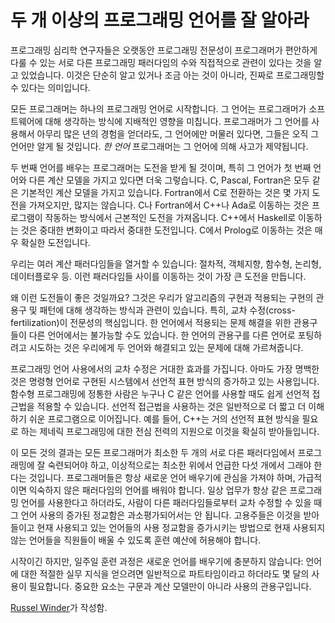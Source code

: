 # 두 개 이상의 프로그래밍 언어를 잘 알아라

프로그래밍 심리학 연구자들은 오랫동안 프로그래밍 전문성이 프로그래머가 편안하게 다룰 수 있는 서로 다른 프로그래밍 패러다임의 수와 직접적으로 관련이 있다는 것을 알고 있었습니다. 이것은 단순히 알고 있거나 조금 아는 것이 아니라, 진짜로 프로그래밍할 수 있다는 의미입니다.

모든 프로그래머는 하나의 프로그래밍 언어로 시작합니다. 그 언어는 프로그래머가 소프트웨어에 대해 생각하는 방식에 지배적인 영향을 미칩니다. 프로그래머가 그 언어를 사용해서 아무리 많은 년의 경험을 얻더라도, 그 언어에만 머물러 있다면, 그들은 오직 그 언어만 알게 될 것입니다. *한 언어* 프로그래머는 그 언어에 의해 사고가 제약됩니다.

두 번째 언어를 배우는 프로그래머는 도전을 받게 될 것이며, 특히 그 언어가 첫 번째 언어와 다른 계산 모델을 가지고 있다면 더욱 그렇습니다. C, Pascal, Fortran은 모두 같은 기본적인 계산 모델을 가지고 있습니다. Fortran에서 C로 전환하는 것은 몇 가지 도전을 가져오지만, 많지는 않습니다. C나 Fortran에서 C++나 Ada로 이동하는 것은 프로그램이 작동하는 방식에서 근본적인 도전을 가져옵니다. C++에서 Haskell로 이동하는 것은 중대한 변화이고 따라서 중대한 도전입니다. C에서 Prolog로 이동하는 것은 매우 확실한 도전입니다.

우리는 여러 계산 패러다임들을 열거할 수 있습니다: 절차적, 객체지향, 함수형, 논리형, 데이터플로우 등. 이런 패러다임들 사이를 이동하는 것이 가장 큰 도전을 만듭니다.

왜 이런 도전들이 좋은 것일까요? 그것은 우리가 알고리즘의 구현과 적용되는 구현의 관용구 및 패턴에 대해 생각하는 방식과 관련이 있습니다. 특히, 교차 수정(cross-fertilization)이 전문성의 핵심입니다. 한 언어에서 적용되는 문제 해결을 위한 관용구들이 다른 언어에서는 불가능할 수도 있습니다. 한 언어의 관용구를 다른 언어로 포팅하려고 시도하는 것은 우리에게 두 언어와 해결되고 있는 문제에 대해 가르쳐줍니다.

프로그래밍 언어 사용에서의 교차 수정은 거대한 효과를 가집니다. 아마도 가장 명백한 것은 명령형 언어로 구현된 시스템에서 선언적 표현 방식의 증가하고 있는 사용입니다. 함수형 프로그래밍에 정통한 사람은 누구나 C 같은 언어를 사용할 때도 쉽게 선언적 접근법을 적용할 수 있습니다. 선언적 접근법을 사용하는 것은 일반적으로 더 짧고 더 이해하기 쉬운 프로그램으로 이어집니다. 예를 들어, C++는 거의 선언적 표현 방식을 필요로 하는 제네릭 프로그래밍에 대한 전심 전력의 지원으로 이것을 확실히 받아들입니다.

이 모든 것의 결과는 모든 프로그래머가 최소한 두 개의 서로 다른 패러다임에서 프로그래밍에 잘 숙련되어야 하고, 이상적으로는 최소한 위에서 언급한 다섯 개에서 그래야 한다는 것입니다. 프로그래머들은 항상 새로운 언어 배우기에 관심을 가져야 하며, 가급적이면 익숙하지 않은 패러다임의 언어를 배워야 합니다. 일상 업무가 항상 같은 프로그래밍 언어를 사용한다고 하더라도, 사람이 다른 패러다임들로부터 교차 수정할 수 있을 때 그 언어 사용의 증가된 정교함은 과소평가되어서는 안 됩니다. 고용주들은 이것을 받아들이고 현재 사용되고 있는 언어들의 사용 정교함을 증가시키는 방법으로 현재 사용되지 않는 언어들을 직원들이 배울 수 있도록 훈련 예산에 허용해야 합니다.

시작이긴 하지만, 일주일 훈련 과정은 새로운 언어를 배우기에 충분하지 않습니다: 언어에 대한 적절한 실무 지식을 얻으려면 일반적으로 파트타임이라고 하더라도 몇 달의 사용이 필요합니다. 중요한 요소는 구문과 계산 모델만이 아니라 사용의 관용구입니다.

[Russel Winder](http://programmer.97things.oreilly.com/wiki/index.php/Russel_Winder)가 작성함.